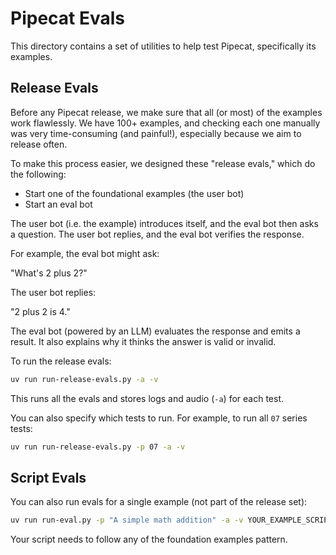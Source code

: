 # Pipecat Evals

This directory contains a set of utilities to help test Pipecat, specifically
its examples.

## Release Evals

Before any Pipecat release, we make sure that all (or most) of the examples work
flawlessly.  We have 100+ examples, and checking each one manually was very
time-consuming (and painful!), especially because we aim to release often.

To make this process easier, we designed these "release evals," which do the
following:

- Start one of the foundational examples (the user bot)
- Start an eval bot

The user bot (i.e. the example) introduces itself, and the eval bot then asks a
question. The user bot replies, and the eval bot verifies the response.

For example, the eval bot might ask:

"What's 2 plus 2?"

The user bot replies:

"2 plus 2 is 4."

The eval bot (powered by an LLM) evaluates the response and emits a result.  It
also explains why it thinks the answer is valid or invalid.

To run the release evals:

```sh
uv run run-release-evals.py -a -v
```

This runs all the evals and stores logs and audio (`-a`) for each test.

You can also specify which tests to run. For example, to run all `07` series
tests:

```sh
uv run run-release-evals.py -p 07 -a -v
```

## Script Evals

You can also run evals for a single example (not part of the release set):

```sh
uv run run-eval.py -p "A simple math addition" -a -v YOUR_EXAMPLE_SCRIPT
```

Your script needs to follow any of the foundation examples pattern.

